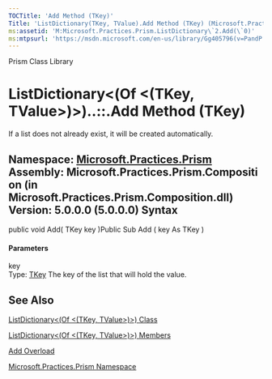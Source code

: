 ```yaml
---
TOCTitle: 'Add Method (TKey)'
Title: 'ListDictionary(TKey, TValue).Add Method (TKey) (Microsoft.Practices.Prism)'
ms:assetid: 'M:Microsoft.Practices.Prism.ListDictionary\`2.Add(\`0)'
ms:mtpsurl: 'https://msdn.microsoft.com/en-us/library/Gg405796(v=PandP.50)'
---
```


Prism Class Library

ListDictionary&lt;(Of &lt;(TKey, TValue&gt;)&gt;)..::.Add Method (TKey)
=======================================================================

If a list does not already exist, it will be created automatically.

**Namespace:** [Microsoft.Practices.Prism](https://msdn.microsoft.com/n:microsoft.practices.prism)
**Assembly:** Microsoft.Practices.Prism.Composition (in Microsoft.Practices.Prism.Composition.dll) Version: 5.0.0.0 (5.0.0.0)
Syntax
------

<span id="syntaxToggle"></span>public void Add( TKey key )Public Sub Add ( key As TKey )
#### Parameters

key  
Type: [TKey](https://msdn.microsoft.com/t:microsoft.practices.prism.listdictionary%602)
The key of the list that will hold the value.

See Also
--------

<span id="seeAlsoToggle"></span>
[ListDictionary&lt;(Of &lt;(TKey, TValue&gt;)&gt;) Class](https://msdn.microsoft.com/t:microsoft.practices.prism.listdictionary%602)

[ListDictionary&lt;(Of &lt;(TKey, TValue&gt;)&gt;) Members](https://msdn.microsoft.com/allmembers.t:microsoft.practices.prism.listdictionary%602)

[Add Overload](https://msdn.microsoft.com/overload:microsoft.practices.prism.listdictionary%602.add)

[Microsoft.Practices.Prism Namespace](https://msdn.microsoft.com/n:microsoft.practices.prism)
